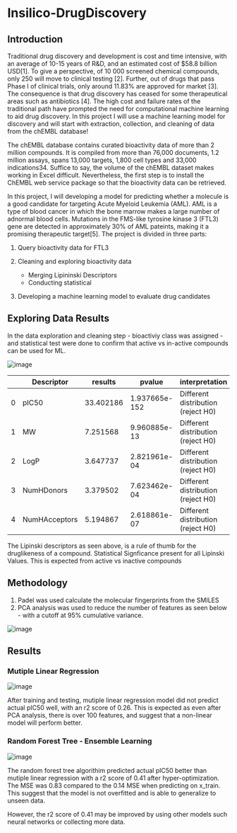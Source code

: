# Insilico-DrugDiscovery

## Introduction

Traditional drug discovery and development is cost and time intensive, with an average of 10-15 years of R&D, and an estimated cost of $58.8 billion USD[1]. To give a perspective, of 10 000 screened chemical compounds, only 250 will move to clinical testing [2]. Further, out of drugs that pass Phase I of clinical trials, only around 11.83% are approved for market [3]. The consequence is that drug discovery has ceased for some therapeutical areas such as antibiotics [4]. The high cost and failure rates of the traditional path have prompted the need for computational machine learning to aid drug discovery. In this project I will use a machine learning model for discovery and will start with extraction, collection, and cleaning of data from the chEMBL database!

The chEMBL database contains curated bioactivity data of more than 2 million compounds. It is compiled from more than 76,000 documents, 1.2 million assays, spans 13,000 targets, 1,800 cell types and 33,000 indications34. Suffice to say, the volume of the chEMBL dataset makes working in Excel difficult. Nevertheless, the first step is to install the ChEMBL web service package so that the bioactivity data can be retrieved. 

In this project, I will developing a model for predicting whether a molecule is a good candidate for targeting Acute Myeloid Leukemia (AML). AML is a type of blood cancer in which the bone marrow makes a large number of adnormal blood cells. Mutations in the FMS-like tyrosine kinase 3 (FTL3) gene are detected in approximately 30% of AML pateints, making it a promising therapeutic target[5]. The project is divided in three parts:

1) Query bioactivity data for FTL3
2) Cleaning and exploring bioactivity data
    * Merging Lipininski Descriptors
    * Conducting statistical 

3) Developing a machine learning model to evaluate drug candidates

## Exploring Data Results

In the data exploration and cleaning step - bioactiviy class was assigned - and statistical test were done to confirm that active vs in-active compounds can be used for ML. 

![image](https://user-images.githubusercontent.com/89043234/222947169-a5f586ac-50cc-4789-be34-5d079bf292bb.png)

|   | Descriptor    | results   | pvalue        | interpretation                     |
|---|---------------|-----------|---------------|------------------------------------|
| 0 | pIC50         | 33.402186 | 1.937665e-152 | Different distribution (reject H0) |
| 1 | MW            | 7.251568  | 9.960885e-13  | Different distribution (reject H0) |
| 2 | LogP          | 3.647737  | 2.821961e-04  | Different distribution (reject H0) |
| 3 | NumHDonors    | 3.379502  | 7.623462e-04  | Different distribution (reject H0) |
| 4 | NumHAcceptors | 5.194867  | 2.618861e-07  | Different distribution (reject H0) |

The Lipinski descriptors as seen above, is a rule of thumb for the druglikeness of a compound. 
Statistical Signficance present for all Lipinski Values. This is expected from active vs inactive compounds 

## Methodology

1) Padel was used calculate the molecular fingerprints from the SMILES
2) PCA analysis was used to reduce the number of features as seen below - with a cutoff at 95% cumulative variance. 

![image](https://user-images.githubusercontent.com/89043234/223281694-e144b2ca-f976-4ced-8c08-a594baf61038.png)

## Results 

### Mutiple Linear Regression 

![image](https://user-images.githubusercontent.com/89043234/223282259-7dd24ca6-0414-431e-9b1b-289bab457d40.png)

After training and testing, mutiple linear regression model did not predict actual pIC50 well, with an r2 score of 0.26. This is expected as even after PCA analysis, there is over 100 features, and suggest that a non-linear model will perform better. 

### Random Forest Tree - Ensemble Learning 

![image](https://user-images.githubusercontent.com/89043234/223282328-b889e6ea-7f01-4493-81d8-cb4e46187c99.png)

The random forest tree algorithim predicted actual pIC50 better than mutiple linear regression with a r2 score of 0.41 after hyper-optimization. The MSE was 0.83 compared to the 0.14 MSE when predicting on x_train. This suggest that the model is not overfitted and is able to generalize to unseen data. 

However, the r2 score of 0.41 may be improved by using other models such neural networks or collecting more data. 

